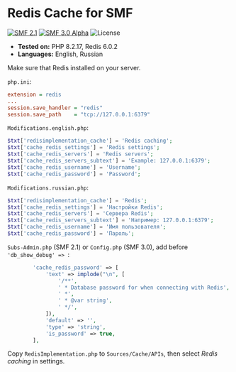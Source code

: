 # Redis Cache for SMF

[![SMF 2.1](https://img.shields.io/badge/SMF-2.1-ed6033.svg?style=flat)](https://github.com/SimpleMachines/SMF2.1)
[![SMF 3.0 Alpha](https://img.shields.io/badge/SMF-3.0_Alpha-ed2533.svg?style=flat)](https://github.com/SimpleMachines/SMF/tree/release-3.0)
![License](https://img.shields.io/github/license/dragomano/redis-cache-for-smf)

- **Tested on:** PHP 8.2.17, Redis 6.0.2
- **Languages:** English, Russian

Make sure that Redis installed on your server.

`php.ini`:

```ini
extension = redis
...
session.save_handler = "redis"
session.save_path    = "tcp://127.0.0.1:6379"
```

`Modifications.english.php`:

```php
$txt['redisimplementation_cache'] = 'Redis caching';
$txt['cache_redis_settings'] = 'Redis settings';
$txt['cache_redis_servers'] = 'Redis servers';
$txt['cache_redis_servers_subtext'] = 'Example: 127.0.0.1:6379';
$txt['cache_redis_username'] = 'Username';
$txt['cache_redis_password'] = 'Password';
```

`Modifications.russian.php`:

```php
$txt['redisimplementation_cache'] = 'Redis';
$txt['cache_redis_settings'] = 'Настройки Redis';
$txt['cache_redis_servers'] = 'Сервера Redis';
$txt['cache_redis_servers_subtext'] = 'Например: 127.0.0.1:6379';
$txt['cache_redis_username'] = 'Имя пользователя';
$txt['cache_redis_password'] = 'Пароль';
```

`Subs-Admin.php` (SMF 2.1) or `Config.php` (SMF 3.0), add before `'db_show_debug' => `:

```php
		'cache_redis_password' => [
			'text' => implode("\n", [
				'/**',
				' * Database password for when connecting with Redis',
				' *',
				' * @var string',
				' */',
			]),
			'default' => '',
			'type' => 'string',
			'is_password' => true,
		],
```

Copy `RedisImplementation.php` to `Sources/Cache/APIs`, then select _Redis caching_ in settings.
